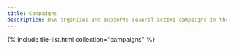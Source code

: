 ```yaml
---
title: Campaigns
description: DSA organizes and supports several active campaigns in the Chicago area.
---
```


{% include tile-list.html collection="campaigns" %}
